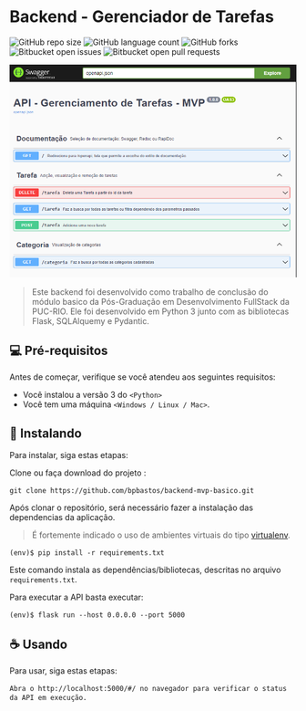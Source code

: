 # Backend - Gerenciador de Tarefas

![GitHub repo size](https://img.shields.io/github/repo-size/bpbastos/backend-mvp-basico?style=for-the-badge)
![GitHub language count](https://img.shields.io/github/languages/count/bpbastos/backend-mvp-basico?style=for-the-badge)
![GitHub forks](https://img.shields.io/github/forks/bpbastos/backend-mvp-basico?style=for-the-badge)
![Bitbucket open issues](https://img.shields.io/bitbucket/issues/bpbastos/backend-mvp-basico?style=for-the-badge)
![Bitbucket open pull requests](https://img.shields.io/bitbucket/pr-raw/bpbastos/backend-mvp-basico?style=for-the-badge)

<img src="tela.png" alt="Tela da api">

> Este backend foi desenvolvido como trabalho de conclusão do módulo basico da Pós-Graduação em Desenvolvimento FullStack da PUC-RIO. Ele foi desenvolvido em Python 3 junto com as bibliotecas Flask, SQLAlquemy e Pydantic.


## 💻 Pré-requisitos

Antes de começar, verifique se você atendeu aos seguintes requisitos:
<!---Estes são apenas requisitos de exemplo. Adicionar, duplicar ou remover conforme necessário--->
* Você instalou a versão 3 do `<Python>`
* Você tem uma máquina `<Windows / Linux / Mac>`. 

## 🚀 Instalando <Gerenciador de Tarefas>

Para instalar, siga estas etapas:

Clone ou faça download do projeto :
```
git clone https://github.com/bpbastos/backend-mvp-basico.git
```

Após clonar o repositório, será necessário fazer a instalação das dependencias da aplicação.
> É fortemente indicado o uso de ambientes virtuais do tipo [virtualenv](https://virtualenv.pypa.io/en/latest/installation.html).

```
(env)$ pip install -r requirements.txt
```

Este comando instala as dependências/bibliotecas, descritas no arquivo `requirements.txt`.

Para executar a API  basta executar:

```
(env)$ flask run --host 0.0.0.0 --port 5000
```

## ☕ Usando <Gerenciador de Tarefas>

Para usar, siga estas etapas:

```
Abra o http://localhost:5000/#/ no navegador para verificar o status da API em execução.
```